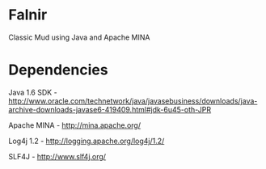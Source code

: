 Falnir
======

Classic Mud using Java and Apache MINA

Dependencies
======

Java 1.6 SDK - http://www.oracle.com/technetwork/java/javasebusiness/downloads/java-archive-downloads-javase6-419409.html#jdk-6u45-oth-JPR

Apache MINA - http://mina.apache.org/

Log4j 1.2 - http://logging.apache.org/log4j/1.2/

SLF4J - http://www.slf4j.org/
